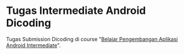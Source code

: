 # Tugas Intermediate Android Dicoding
Tugas Submission Dicoding di course "<a href="https://www.dicoding.com/academies/352">Belajar Pengembangan Aplikasi Android Intermediate</a>".
